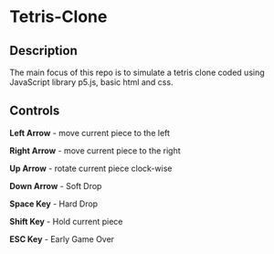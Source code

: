 # Tetris-Clone
## Description
The main focus of this repo is to simulate a tetris clone coded using JavaScript library p5.js, basic html and css.
## Controls
**Left Arrow** - move current piece to the left

**Right Arrow** - move current piece to the right

**Up Arrow** - rotate current piece clock-wise

**Down Arrow** - Soft Drop

**Space Key** - Hard Drop

**Shift Key** - Hold current piece

**ESC Key** - Early Game Over
